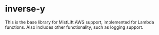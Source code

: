 # inverse-y

This is the base library for MistLift AWS support, implemented for Lambda functions.
Also includes other functionality, such as logging support.

